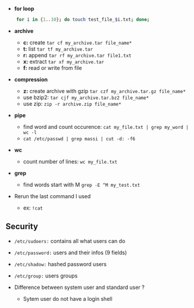 - **for loop**
    
```sh
    for i in {1..10}; do touch test_file_$i.txt; done;
```

- **archive**
    - **c:** create ```tar cf my_archive.tar file_name*```
    - **t:** list   ```tar tf my_archive.tar```
    - **r:** append ```tar rf my_archive.tar file1.txt```
    - **x:** extract ```tar xf my_archive.tar```
    - **f:** read or write from file

- **compression**
    - **z:** create archive with gzip ```tar czf my_archive.tar.gz file_name*```
    - use bzip2: ```tar cjf my_archive.tar.bz2 file_name*```
    - use zip: ```zip -r archive.zip file_name*```
- **pipe**
    - find word and count occurence: ```cat my_file.txt | grep my_word | wc -l ```
    - ```cat /etc/passwd | grep massi | cut -d: -f6```
- **wc**
    - count number of lines: ```wc my_file.txt```
- **grep**
    - find words start with M ```grep -E ^M my_test.txt```

- Rerun the last command I used
    - ex: ```!cat```

## Security

- ```/etc/sudoers:``` contains all what users can do
- ```/etc/password:``` users and their infos (9 fields)
- ```/etc/shadow:```   hashed password users
- ```/etc/group:```  users groups

- Difference between system user and standard user ?
    - Sytem user do not have a login shell
